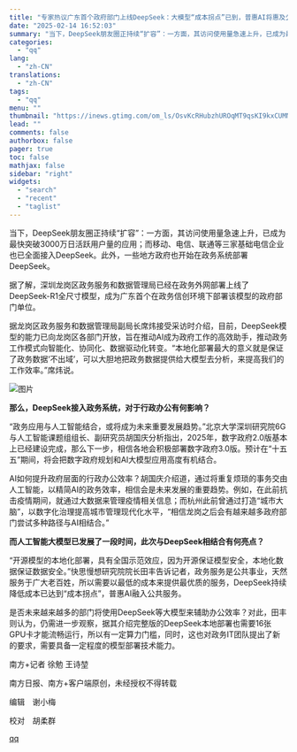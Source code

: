 ```yaml
---
title: "专家热议广东首个政府部门上线DeepSeek：大模型“成本拐点”已到，普惠AI将惠及公共服务"
date: "2025-02-14 16:52:03"
summary: "当下，DeepSeek朋友圈正持续“扩容”：一方面，其访问使用量急速上升，已成为最快突破3000万日..."
categories:
  - "qq"
lang:
  - "zh-CN"
translations:
  - "zh-CN"
tags:
  - "qq"
menu: ""
thumbnail: "https://inews.gtimg.com/om_ls/OsvKcRHubzhUROqMT9qsKI9kxCUMN2BUln95RK-qnwFr0AA_640360/0"
lead: ""
comments: false
authorbox: false
pager: true
toc: false
mathjax: false
sidebar: "right"
widgets:
  - "search"
  - "recent"
  - "taglist"
---
```


当下，DeepSeek朋友圈正持续“扩容”：一方面，其访问使用量急速上升，已成为最快突破3000万日活跃用户量的应用；而移动、电信、联通等三家基础电信企业也已全面接入DeepSeek。此外，一些地方政府也开始在政务系统部署DeepSeek。

据了解，深圳龙岗区政务服务和数据管理局已经在政务外网部署上线了DeepSeek-R1全尺寸模型，成为广东首个在政务信创环境下部署该模型的政府部门单位。

据龙岗区政务服务和数据管理局副局长席炜接受采访时介绍，目前，DeepSeek模型的能力已向龙岗区各部门开放，旨在推动AI成为政府工作的高效助手，推动政务工作模式向智能化、协同化、数据驱动化转变。“本地化部署最大的意义就是保证了政务数据‘不出域’，可以大胆地把政务数据提供给大模型去分析，来提高我们的工作效率。”席炜说。

![图片](https://inews.gtimg.com/om_bt/Os7mY0-hYadYH4wtzT6ZEkkoJMpRApM4HVuPFFVfBtOPkAA/641)

**那么，DeepSeek接入政务系统，对于行政办公有何影响？**

“政务应用与人工智能结合，或将成为未来重要发展趋势。”北京大学深圳研究院6G与人工智能课题组组长、副研究员胡国庆分析指出，2025年，数字政府2.0版基本上已经建设完成，那么下一步，相信各地会积极部署数字政府3.0版。预计在“十五五”期间，将会把数字政府规划和AI大模型应用高度有机结合。

AI如何提升政府层面的行政办公效率？胡国庆介绍道，通过将重复烦琐的事务交由人工智能，以精简AI的政务效率，相信会是未来发展的重要趋势。例如，在此前抗击疫情期间，就通过大数据来管理疫情相关信息；而杭州此前曾通过打造“城市大脑”，以数字化治理提高城市管理现代化水平，“相信龙岗之后会有越来越多政府部门尝试多种路径与AI相结合。”

**而人工智能大模型已发展了一段时间，此次与DeepSeek相结合有何亮点？**

“开源模型的本地化部署，具有全国示范效应，因为开源保证模型安全，本地化数据保证数据安全。”快思慢想研究院院长田丰告诉记者，政务服务是公共事业，天然服务于广大老百姓，所以需要以最低的成本来提供最优质的服务，DeepSeek持续降低成本已达到“成本拐点”，普惠AI融入公共服务。

是否未来越来越多的部门将使用DeepSeek等大模型来辅助办公效率？对此，田丰则认为，仍需进一步观察，据其介绍完整版的DeepSeek本地部署也需要16张GPU卡才能流畅运行，所以有一定算力门槛，同时，这也对政务IT团队提出了新的要求，需要具备一定程度的模型部署技术能力。

南方+记者 徐勉 王诗堃

南方日报、南方+客户端原创，未经授权不得转载

编辑　谢小梅

校对　胡柔群

[qq](https://new.qq.com/rain/a/20250214A06E7G00)
